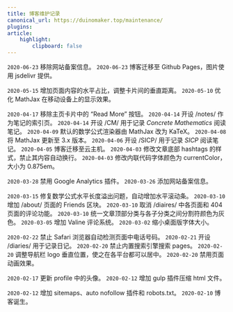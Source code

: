 ```yaml
---
title: 博客维护记录
canonical_url: https://duinomaker.top/maintenance/
plugins:
article:
    highlight:
        clipboard: false
---
```


`2020-06-23` 移除网站备案信息。
`2020-06-23` 博客迁移至 Github Pages，图片使用 jsdelivr 提供。

`2020-05-15` 增加页面内容的水平占比，调整卡片间的垂直距离。
`2020-05-10` 优化 MathJax 在移动设备上的显示效果。

<!-- `2020-04-17` 将 font-awesome 字体下载至云主机。 -->
`2020-04-17` 移除主页卡片中的 “Read More” 按钮。
`2020-04-14` 开设 /notes/ 作为笔记的索引页。
`2020-04-14` 开设 /CM/ 用于记录 *Concrete Mathematics* 阅读笔记。
`2020-04-09` 默认的数学公式渲染器由 MathJax 改为 KaTeX。
`2020-04-08` 将 MathJax 更新至 3.x 版本。
`2020-04-06` 开设 /SICP/ 用于记录 *SICP* 阅读笔记。
`2020-04-05` 博客迁移至云主机。
`2020-04-03` 修改文章底部 hashtags 的样式，禁止其内容自动换行。
`2020-04-03` 修改内联代码字体颜色为 currentColor，大小为 0.875em。

<!-- `2020-03-30` 将所有的版权声明改为中文。 -->
`2020-03-28` 禁用 Google Analytics 插件。
`2020-03-26` 添加网站备案信息。
<!-- `2020-03-26` 将图片迁移至 server.duinomaker.top，取消使用七牛云。
`2020-03-25` 将部分图片迁移至七牛云，以提高页面加载速度。 -->
`2020-03-15` 修复数学公式水平长度溢出问题，自动增加水平滚动条。
`2020-03-10` 增加 /about/ 页面的 Friends 区块。
`2020-03-10` 取消 /diaires/ 中各页面和 404 页面的评论功能。
`2020-03-10` 统一文章顶部分类与各子分类之间分割符颜色为灰色。
`2020-03-05` 增加 Valine 评论系统。
`2020-03-02` 缩小桌面版字体大小。

`2020-02-22` 禁止 Safari 浏览器自动检测页面中电话号码。
`2020-02-21` 开设 /diaries/ 用于记录日记。
`2020-02-20` 禁止内置搜索引擎搜索 pages。
`2020-02-20` 调整导航栏 logo 垂直位置，使之在各平台都可以居中。
`2020-02-20` 禁用页面动画效果。
<!-- `2020-02-19` 博客转移至 GitHub Pages。 -->
`2020-02-17` 更新 profile 中的头像。
`2020-02-12` 增加 gulp 插件压缩 html 文件。
<!-- `2020-02-12` 更改 font-awesome 字体 CDN 为 cdn.bootcss.com。 -->
`2020-02-12` 增加 sitemaps、auto nofollow 插件和 robots.txt。
`2020-02-10` 博客诞生。